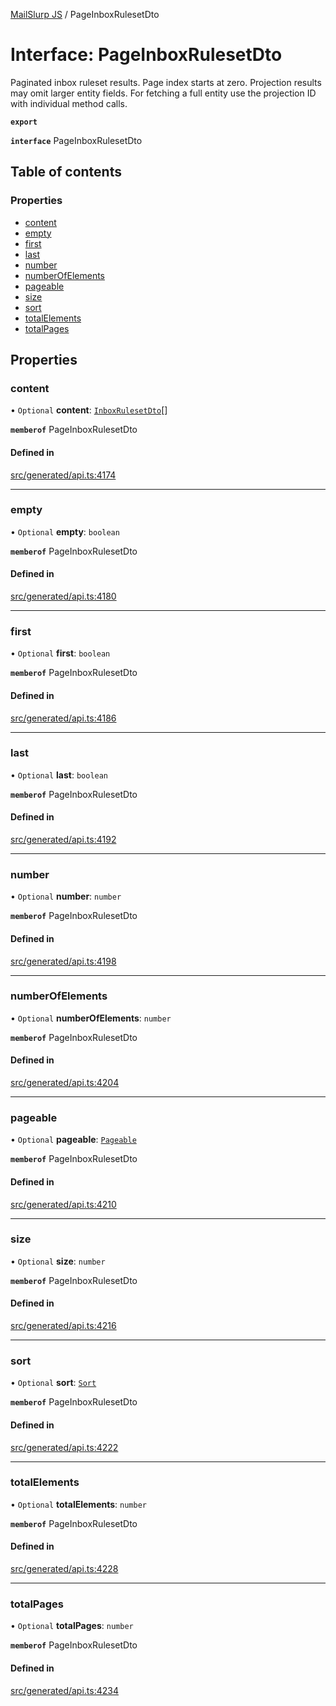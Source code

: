 [MailSlurp JS](../README.md) / PageInboxRulesetDto

# Interface: PageInboxRulesetDto

Paginated inbox ruleset results. Page index starts at zero. Projection results may omit larger entity fields. For fetching a full entity use the projection ID with individual method calls.

**`export`**

**`interface`** PageInboxRulesetDto

## Table of contents

### Properties

- [content](PageInboxRulesetDto.md#content)
- [empty](PageInboxRulesetDto.md#empty)
- [first](PageInboxRulesetDto.md#first)
- [last](PageInboxRulesetDto.md#last)
- [number](PageInboxRulesetDto.md#number)
- [numberOfElements](PageInboxRulesetDto.md#numberofelements)
- [pageable](PageInboxRulesetDto.md#pageable)
- [size](PageInboxRulesetDto.md#size)
- [sort](PageInboxRulesetDto.md#sort)
- [totalElements](PageInboxRulesetDto.md#totalelements)
- [totalPages](PageInboxRulesetDto.md#totalpages)

## Properties

### content

• `Optional` **content**: [`InboxRulesetDto`](InboxRulesetDto.md)[]

**`memberof`** PageInboxRulesetDto

#### Defined in

[src/generated/api.ts:4174](https://github.com/mailslurp/mailslurp-client/blob/20b4039/src/generated/api.ts#L4174)

___

### empty

• `Optional` **empty**: `boolean`

**`memberof`** PageInboxRulesetDto

#### Defined in

[src/generated/api.ts:4180](https://github.com/mailslurp/mailslurp-client/blob/20b4039/src/generated/api.ts#L4180)

___

### first

• `Optional` **first**: `boolean`

**`memberof`** PageInboxRulesetDto

#### Defined in

[src/generated/api.ts:4186](https://github.com/mailslurp/mailslurp-client/blob/20b4039/src/generated/api.ts#L4186)

___

### last

• `Optional` **last**: `boolean`

**`memberof`** PageInboxRulesetDto

#### Defined in

[src/generated/api.ts:4192](https://github.com/mailslurp/mailslurp-client/blob/20b4039/src/generated/api.ts#L4192)

___

### number

• `Optional` **number**: `number`

**`memberof`** PageInboxRulesetDto

#### Defined in

[src/generated/api.ts:4198](https://github.com/mailslurp/mailslurp-client/blob/20b4039/src/generated/api.ts#L4198)

___

### numberOfElements

• `Optional` **numberOfElements**: `number`

**`memberof`** PageInboxRulesetDto

#### Defined in

[src/generated/api.ts:4204](https://github.com/mailslurp/mailslurp-client/blob/20b4039/src/generated/api.ts#L4204)

___

### pageable

• `Optional` **pageable**: [`Pageable`](Pageable.md)

**`memberof`** PageInboxRulesetDto

#### Defined in

[src/generated/api.ts:4210](https://github.com/mailslurp/mailslurp-client/blob/20b4039/src/generated/api.ts#L4210)

___

### size

• `Optional` **size**: `number`

**`memberof`** PageInboxRulesetDto

#### Defined in

[src/generated/api.ts:4216](https://github.com/mailslurp/mailslurp-client/blob/20b4039/src/generated/api.ts#L4216)

___

### sort

• `Optional` **sort**: [`Sort`](Sort.md)

**`memberof`** PageInboxRulesetDto

#### Defined in

[src/generated/api.ts:4222](https://github.com/mailslurp/mailslurp-client/blob/20b4039/src/generated/api.ts#L4222)

___

### totalElements

• `Optional` **totalElements**: `number`

**`memberof`** PageInboxRulesetDto

#### Defined in

[src/generated/api.ts:4228](https://github.com/mailslurp/mailslurp-client/blob/20b4039/src/generated/api.ts#L4228)

___

### totalPages

• `Optional` **totalPages**: `number`

**`memberof`** PageInboxRulesetDto

#### Defined in

[src/generated/api.ts:4234](https://github.com/mailslurp/mailslurp-client/blob/20b4039/src/generated/api.ts#L4234)
